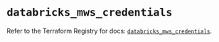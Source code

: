 # `databricks_mws_credentials`

Refer to the Terraform Registry for docs: [`databricks_mws_credentials`](https://registry.terraform.io/providers/databricks/databricks/1.45.0/docs/resources/mws_credentials).
